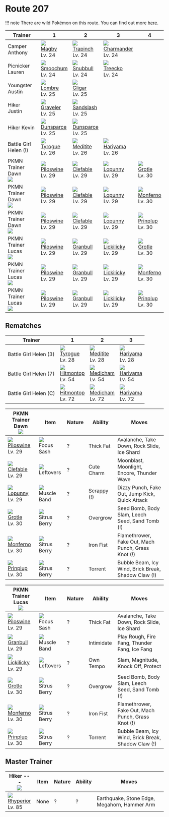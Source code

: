 # Route 207

!!! note
    There are wild Pokémon on this route. You can find out more [here](../../wild_pokemon/route_207/).


Trainer                          | 1                                    | 2                                    | 3                                    | 4
---                              | ---                                  | ---                                  | ---                                  | ---
Camper Anthony                   | ![][240]<br> [Magby]<br> Lv. 24      | ![][328]<br> [Trapinch]<br> Lv. 24   | ![][004]<br> [Charmander]<br> Lv. 24
Picnicker Lauren                 | ![][238]<br> [Smoochum]<br> Lv. 24   | ![][209]<br> [Snubbull]<br> Lv. 24   | ![][252]<br> [Treecko]<br> Lv. 24
Youngster Austin                 | ![][271]<br> [Lombre]<br> Lv. 25     | ![][207]<br> [Gligar]<br> Lv. 25
Hiker Justin                     | ![][075]<br> [Graveler]<br> Lv. 25   | ![][028]<br> [Sandslash]<br> Lv. 25
Hiker Kevin                      | ![][206]<br> [Dunsparce]<br> Lv. 25  | ![][206]<br> [Dunsparce]<br> Lv. 25
Battle Girl Helen (!)            | ![][236]<br> [Tyrogue]<br> Lv. 26    | ![][307]<br> [Meditite]<br> Lv. 26   | ![][297]<br> [Hariyama]<br> Lv. 26
PKMN Trainer Dawn<br>![][dawn]   | ![][221]<br> [Piloswine]<br> Lv. 29  | ![][036]<br> [Clefable]<br> Lv. 29   | ![][428]<br> [Lopunny]<br> Lv. 29    | ![][388]<br> [Grotle]<br> Lv. 30
PKMN Trainer Dawn<br>![][dawn]   | ![][221]<br> [Piloswine]<br> Lv. 29  | ![][036]<br> [Clefable]<br> Lv. 29   | ![][428]<br> [Lopunny]<br> Lv. 29    | ![][391]<br> [Monferno]<br> Lv. 30
PKMN Trainer Dawn<br>![][dawn]   | ![][221]<br> [Piloswine]<br> Lv. 29  | ![][036]<br> [Clefable]<br> Lv. 29   | ![][428]<br> [Lopunny]<br> Lv. 29    | ![][394]<br> [Prinplup]<br> Lv. 30
PKMN Trainer Lucas<br>![][lucas] | ![][221]<br> [Piloswine]<br> Lv. 29  | ![][210]<br> [Granbull]<br> Lv. 29   | ![][463]<br> [Lickilicky]<br> Lv. 29 | ![][388]<br> [Grotle]<br> Lv. 30
PKMN Trainer Lucas<br>![][lucas] | ![][221]<br> [Piloswine]<br> Lv. 29  | ![][210]<br> [Granbull]<br> Lv. 29   | ![][463]<br> [Lickilicky]<br> Lv. 29 | ![][391]<br> [Monferno]<br> Lv. 30
PKMN Trainer Lucas<br>![][lucas] | ![][221]<br> [Piloswine]<br> Lv. 29  | ![][210]<br> [Granbull]<br> Lv. 29   | ![][463]<br> [Lickilicky]<br> Lv. 29 | ![][394]<br> [Prinplup]<br> Lv. 30

## Rematches

Trainer               | 1                                   | 2                                   | 3
---                   | ---                                 | ---                                 | ---
Battle Girl Helen (3) | ![][236]<br> [Tyrogue]<br> Lv. 28   | ![][307]<br> [Meditite]<br> Lv. 28  | ![][297]<br> [Hariyama]<br> Lv. 28
Battle Girl Helen (7) | ![][237]<br> [Hitmontop]<br> Lv. 54 | ![][308]<br> [Medicham]<br> Lv. 54  | ![][297]<br> [Hariyama]<br> Lv. 54
Battle Girl Helen (C) | ![][237]<br> [Hitmontop]<br> Lv. 72 | ![][308]<br> [Medicham]<br> Lv. 72  | ![][297]<br> [Hariyama]<br> Lv. 72

PKMN Trainer Dawn<br>![][dawn]      | Item                               | Nature | Ability     | Moves
---                                 | ---                                | --- | ---         | ---
![][221]<br> [Piloswine]<br> Lv. 29 | ![][focus-sash]<br> Focus Sash     | ? | Thick Fat   | Avalanche, Take Down, Rock Slide, Ice Shard
![][036]<br> [Clefable]<br> Lv. 29  | ![][leftovers]<br> Leftovers       | ? | Cute Charm  | Moonblast, Moonlight, Encore, Thunder Wave
![][428]<br> [Lopunny]<br> Lv. 29   | ![][muscle-band]<br> Muscle Band   | ? | Scrappy (!) | Dizzy Punch, Fake Out, Jump Kick, Quick Attack
![][388]<br> [Grotle]<br> Lv. 30    | ![][sitrus-berry]<br> Sitrus Berry | ? | Overgrow    | Seed Bomb, Body Slam, Leech Seed, Sand Tomb     (!)
![][391]<br> [Monferno]<br> Lv. 30  | ![][sitrus-berry]<br> Sitrus Berry | ? | Iron Fist   | Flamethrower, Fake Out, Mach Punch, Grass Knot  (!)
![][394]<br> [Prinplup]<br> Lv. 30  | ![][sitrus-berry]<br> Sitrus Berry | ? | Torrent     | Bubble Beam, Icy Wind, Brick Break, Shadow Claw (!)

PKMN Trainer Lucas<br>![][lucas]     | Item                               | Nature | Ability    | Moves
---                                  | ---                                | --- | ---        | ---
![][221]<br> [Piloswine]<br> Lv. 29  | ![][focus-sash]<br> Focus Sash     | ? | Thick Fat  | Avalanche, Take Down, Rock Slide, Ice Shard
![][210]<br> [Granbull]<br> Lv. 29   | ![][muscle-band]<br> Muscle Band   | ? | Intimidate | Play Rough, Fire Fang, Thunder Fang, Ice Fang
![][463]<br> [Lickilicky]<br> Lv. 29 | ![][leftovers]<br> Leftovers       | ? | Own Tempo  | Slam, Magnitude, Knock Off, Protect
![][388]<br> [Grotle]<br> Lv. 30     | ![][sitrus-berry]<br> Sitrus Berry | ? | Overgrow   | Seed Bomb, Body Slam, Leech Seed, Sand Tomb     (!)
![][391]<br> [Monferno]<br> Lv. 30   | ![][sitrus-berry]<br> Sitrus Berry | ? | Iron Fist  | Flamethrower, Fake Out, Mach Punch, Grass Knot  (!)
![][394]<br> [Prinplup]<br> Lv. 30   | ![][sitrus-berry]<br> Sitrus Berry | ? | Torrent    | Bubble Beam, Icy Wind, Brick Break, Shadow Claw (!)


## Master Trainer

Hiker ---<br>![][hiker]             | Item | Nature | Ability | Moves
---                                 | ---  |    --- | ---     | ---
![][464]<br> [Rhyperior]<br> Lv. 85 | None |      ? |       ? | Earthquake, Stone Edge, Megahorn, Hammer Arm

[Charmander]: ../../pokemon_changes/004/
[Sandslash]: ../../pokemon_changes/028/
[Clefable]: ../../pokemon_changes/036/
[Graveler]: ../../pokemon_changes/075/
[Dunsparce]: ../../pokemon_changes/206/
[Gligar]: ../../pokemon_changes/207/
[Snubbull]: ../../pokemon_changes/209/
[Granbull]: ../../pokemon_changes/210/
[Piloswine]: ../../pokemon_changes/221/
[Tyrogue]: ../../pokemon_changes/236/
[Hitmontop]: ../../pokemon_changes/237/
[Smoochum]: ../../pokemon_changes/238/
[Magby]: ../../pokemon_changes/240/
[Treecko]: ../../pokemon_changes/252/
[Lombre]: ../../pokemon_changes/271/
[Hariyama]: ../../pokemon_changes/297/
[Meditite]: ../../pokemon_changes/307/
[Medicham]: ../../pokemon_changes/308/
[Trapinch]: ../../pokemon_changes/328/
[Grotle]: ../../pokemon_changes/388/
[Monferno]: ../../pokemon_changes/391/
[Prinplup]: ../../pokemon_changes/394/
[Lopunny]: ../../pokemon_changes/428/
[Lickilicky]: ../../pokemon_changes/463/
[Rhyperior]: ../../pokemon_changes/464/
[focus-sash]: ../img/items/focus-sash.png
[leftovers]: ../img/items/leftovers.png
[muscle-band]: ../img/items/muscle-band.png
[sitrus-berry]: ../img/items/sitrus-berry.png
[004]: ../img/pokemon/004.png
[028]: ../img/pokemon/028.png
[036]: ../img/pokemon/036.png
[075]: ../img/pokemon/075.png
[206]: ../img/pokemon/206.png
[207]: ../img/pokemon/207.png
[209]: ../img/pokemon/209.png
[210]: ../img/pokemon/210.png
[221]: ../img/pokemon/221.png
[236]: ../img/pokemon/236.png
[237]: ../img/pokemon/237.png
[238]: ../img/pokemon/238.png
[240]: ../img/pokemon/240.png
[252]: ../img/pokemon/252.png
[271]: ../img/pokemon/271.png
[297]: ../img/pokemon/297.png
[307]: ../img/pokemon/307.png
[308]: ../img/pokemon/308.png
[328]: ../img/pokemon/328.png
[388]: ../img/pokemon/388.png
[391]: ../img/pokemon/391.png
[394]: ../img/pokemon/394.png
[428]: ../img/pokemon/428.png
[463]: ../img/pokemon/463.png
[464]: ../img/pokemon/464.png
[lucas]: ../img/trainer/lucas.png
[dawn]: ../img/trainer/dawn.png
[hiker]: ../img/trainer/hiker.png
